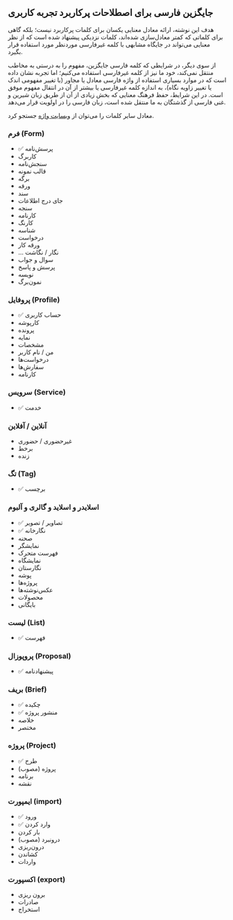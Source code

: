 ## جایگزین فارسی برای اصطلاحات پرکاربرد تجربه کاربری

هدف این نوشته، ارائه معادل معنایی یکسان برای کلمات پرکاربرد نیست؛ بلکه گاهی برای کلماتی که کمتر معادل‌سازی شده‌اند، کلمات نزدیکی پیشنهاد شده است که از نظر معنایی می‌تواند در جایگاه مشابهی با کلمه غیرفارسی موردنظر مورد استفاده قرار بگیرد.

از سوی دیگر، در شرایطی که کلمه فارسی جایگزین، مفهوم را به درستی به مخاطب منتقل نمی‌کند، خود ما نیز از کلمه غیرفارسی استفاده می‌کنیم؛ اما تجربه نشان داده است که در موارد بسیاری استفاده از واژه فارسی معادل یا مجاور (با تغییر مفهومی اندک یا تغییر زاویه نگاه)، به اندازه کلمه غیرفارسی یا بیشتر از آن در انتقال مفهوم موفق است. در این شرایط، حفظ فرهنگ معنایی که بخش زیادی از آن از طریق زبان شیرین و غنی فارسی از گذشتگان به ما منتقل شده است، زبان فارسی را در اولویت قرار می‌دهد.

معادل سایر کلمات را می‌توان از [وبسایت واژه](https://vajehh.com/) جستجو کرد.

### فرم (Form)

- ✅ پرسش‌نامه
- کاربرگ
- سنجش‌نامه
- قالب نمونه
- برگه
- ورقه
- سند
- جای درج اطلاعات
- سنجه
- کارنامه
- کارنگ
- شناسه
- درخواست
- ورقه کار
- ... نگار / نگاشت
- سوال و جواب
- پرسش و پاسخ
- نویسه
- نمون‌برگ

### پروفایل (Profile)

- ✅ حساب کاربری
- کارپوشه
- پرونده
- نمایه
- مشخصات
- من / نام کاربر
- درخواست‌ها
- سفارش‌ها
- کارنامه

### سرویس (Service)

- ✅ خدمت

### آنلاین / آفلاین

- غیرحضوری / حضوری
- برخط
- زنده

### تگ (Tag)

- ✅ برچسب

### اسلایدر و اسلاید و گالری و آلبوم

- ✅ تصاویر / تصویر
- ✅ نگارخانه
- صحنه
- نمایشگر
- فهرست متحرک
- نمایشگاه
- نگارستان
- پوشه
- پروژه‌ها
- عکس‌نوشته‌ها
- محصولات
- بایگانی

### لیست (List)

- ✅ فهرست

### پروپوزال (Proposal)

- ✅ پیشنهادنامه

### بریف (Brief)

- ✅ چکیده
- ✅ منشور پروژه
- خلاصه
- مختصر

### پروژه (Project)

- ✅ طرح
- پروژه (مصوب)
- برنامه
- نقشه

### ایمپورت (import)

- ✅ ورود
- ✅ وارد کردن
- بار کردن
- درونبرد (مصوب)
- درون‌ریزی
- کشاندن
- واردات

### اکسپورت (export)

- برون ریزی
- صادرات
- استخراج

